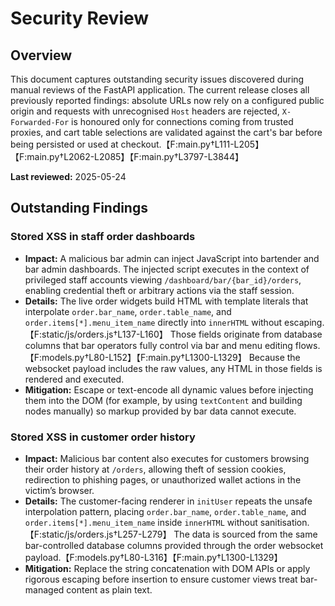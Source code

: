 # Security Review

## Overview
This document captures outstanding security issues discovered during manual reviews of the FastAPI application. The current release closes all previously reported findings: absolute URLs now rely on a configured public origin and requests with unrecognised `Host` headers are rejected, `X-Forwarded-For` is honoured only for connections coming from trusted proxies, and cart table selections are validated against the cart's bar before being persisted or used at checkout.【F:main.py†L111-L205】【F:main.py†L2062-L2085】【F:main.py†L3797-L3844】

**Last reviewed:** 2025-05-24

## Outstanding Findings

### Stored XSS in staff order dashboards
- **Impact:** A malicious bar admin can inject JavaScript into bartender and bar admin dashboards. The injected script executes in the context of privileged staff accounts viewing `/dashboard/bar/{bar_id}/orders`, enabling credential theft or arbitrary actions via the staff session.
- **Details:** The live order widgets build HTML with template literals that interpolate `order.bar_name`, `order.table_name`, and `order.items[*].menu_item_name` directly into `innerHTML` without escaping.【F:static/js/orders.js†L137-L160】 Those fields originate from database columns that bar operators fully control via bar and menu editing flows.【F:models.py†L80-L152】【F:main.py†L1300-L1329】 Because the websocket payload includes the raw values, any HTML in those fields is rendered and executed.
- **Mitigation:** Escape or text-encode all dynamic values before injecting them into the DOM (for example, by using `textContent` and building nodes manually) so markup provided by bar data cannot execute.

### Stored XSS in customer order history
- **Impact:** Malicious bar content also executes for customers browsing their order history at `/orders`, allowing theft of session cookies, redirection to phishing pages, or unauthorized wallet actions in the victim’s browser.
- **Details:** The customer-facing renderer in `initUser` repeats the unsafe interpolation pattern, placing `order.bar_name`, `order.table_name`, and `order.items[*].menu_item_name` inside `innerHTML` without sanitisation.【F:static/js/orders.js†L257-L279】 The data is sourced from the same bar-controlled database columns provided through the order websocket payload.【F:models.py†L80-L316】【F:main.py†L1300-L1329】
- **Mitigation:** Replace the string concatenation with DOM APIs or apply rigorous escaping before insertion to ensure customer views treat bar-managed content as plain text.
